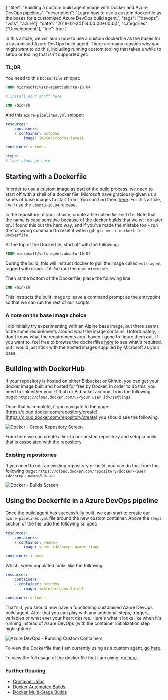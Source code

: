 {
    "title": "Building a custom build agent image with Docker and Azure DevOps pipelines",
    "description": "Learn how to use a custom dockerfile as the bases for a customised Azure DevOps build agent.",
    "tags": ["devops", "vsts", "azure"],
    "date": "2018-12-24T14:00:00+00:00",
    "categories": ["Development"],
    "toc": true
}

In this article, we will learn how to use a custom dockerfile as the bases for a customised Azure DevOps build agent. There are many reasons why you might want to do this, including running custom tooling that takes a while to setup or tooling that isn't supported yet.

<!--more-->

### TL;DR

You need to this `Dockerfile` snippet:

```dockerfile
FROM microsoft/vsts-agent:ubuntu-16.04

# Install your stuff here

CMD /bin/sh
```

And this `azure-pipelines.yml` snippet:

```yml
resources:
    containers:
    - container: octodns
        image: im5tu/octodns:latest

container: octodns

steps:
# Your steps go here
```

## Starting with a Dockerfile

In order to use a custom image as part of the build process, we need to start off with a shell of a docker file. Microsoft have graciously given us a series of base images to start from. You can find them [here](https://hub.docker.com/r/microsoft/vsts-agent). For this article, I will use the `ubuntu-16.04` release.

In the repository of your choice, create a file called `Dockerfile`. Note that the name is case sensitive because of the docker builds that we will do later on. I found this out the hard way, and if you've made the mistake too - run the following command to reset it within git: `git mv -f dockerfile Dockerfile`

At the top of the Dockerfile, start off with the following:

```dockerfile
FROM microsoft/vsts-agent:ubuntu-16.04
```

During the build, this will instruct docker to pull the image called `vsts-agent` tagged with `ubuntu-16.04` from the user `microsoft`.

Then at the bottom of the Dockerfile, place the following line:

```dockerfile
CMD /bin/sh
```

This instructs the built image to leave a command prompt as the entrypoint so that we can run the rest of our scripts.

### A note on the base image choice

I did initially try experimenting with an Alpine base image, but there seems to be some requirements around what the image contains. Unfortunately, I don't know what the requirements are/I haven't gone to figure them out. If you want to, feel free to browse the dockerfiles [here](https://github.com/Microsoft/vsts-agent-docker/) to see what's required, but I would just stick with the hosted images supplied by Microsoft as your base.

## Building with DockerHub

If your repository is hosted on either Bitbucket or Github, you can get your docker image built and hosted for free by Docker. In order to do this, you need to link either your Github or Bitbucket account from the following page: `https://cloud.docker.com/u/<your user id>/settings`

Once that is complete, if you navigate to the page [https://cloud.docker.com/repository/create](https://cloud.docker.com/repository/create) you should see the following:

![Docker - Create Repository Screen](/img/custom-docker-agent/Create-Repository.png)

From here we can create a link to our hosted repository and setup a build that is associated with the repository.

### Existing repositories

If you need to edit an existing repository or build, you can do that from the following page: `https://cloud.docker.com/repository/docker/<user id>/<repo name>/builds`

![Docker - Builds Screen](/img/custom-docker-agent/Build-Page.png)

## Using the Dockerfile in a Azure DevOps pipeline

Once the build agent has successfully built, we can start to create our `azure-pipelines.yml` file around the new custom container. Above the `steps` section of the file, add the following snippet:

```yml
resources:
    containers:
    - container: <name>
        image: <user id>/<repo name>:<tag>

container: <name>
```

Which, when populated looks like the following:

```yml
resources:
    containers:
    - container: octodns
        image: im5tu/octodns:latest

container: octodns
```

That's it, you should now have a functioning customised Azure DevOps build agent. After that you can play with any additional steps, triggers, variables or what ever your heart desires. Here's what it looks like when it's running instead of Azure DevOps (with the container initialization step highlighted):

![Azure DevOps - Running Custom Containers](/img/custom-docker-agent/Running-Agent.png)

To view the Dockerfile that I am currently using as a custom agent, [go here](https://github.com/Im5tu/octodns-docker/blob/master/Dockerfile).

To view the full usage of the docker file that I am using, [go here](https://github.com/Im5tu/dns/blob/master/azure-pipelines.yml).

### Further Reading

- [Container Jobs](https://docs.microsoft.com/en-us/azure/devops/pipelines/process/container-phases?view=vsts&tabs=yaml)
- [Docker Automated Builds](https://docs.docker.com/docker-hub/builds/)
- [Docker Multi-Stage Builds](https://docs.docker.com/develop/develop-images/multistage-build/)
